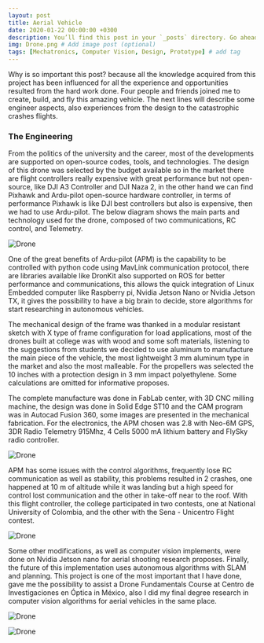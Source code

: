 ```yaml
---
layout: post
title: Aerial Vehicle
date: 2020-01-22 00:00:00 +0300
description: You’ll find this post in your `_posts` directory. Go ahead and edit it and re-build the site to see your changes. # Add post description (optional)
img: Drone.png # Add image post (optional)
tags: [Mechatronics, Computer Vision, Design, Prototype] # add tag
---
```


Why is so important this post? because all the knowledge acquired from this project has been influenced for all the experience and opportunities resulted from the hard work done. Four people and friends joined me to create, build, and fly this amazing vehicle. The next lines will describe some engineer aspects, also experiences from the design to the catastrophic crashes flights.

### The Engineering

From the politics of the university and the career, most of the developments are supported on open-source codes, tools, and technologies. The design of this drone was selected by the budget available so in the market there are flight controllers really expensive with great performance but not open-source, like DJI A3 Controller and DJI Naza 2, in the other hand we can find Pixhawk and Ardu-pilot open-source hardware controller, in terms of performance Pixhawk is like DJI best controllers but also is expensive, then we had to use Ardu-pilot. The below diagram shows the main parts and technology used for the drone, composed of two communications, RC control, and Telemetry.

![Drone]({{site.baseurl}}/assets/img/Drone/DroneGIF.gif)

One of the great benefits of Ardu-pilot (APM) is the capability to be controlled with python code using MavLink communication protocol, there are libraries available like DronKit also supported on ROS for better performance and communications, this allows the quick integration of Linux Embedded computer like Raspberry pi, Nvidia Jetson Nano or Nvidia Jetson TX, it gives the possibility to have a big brain to decide, store algorithms for start researching in autonomous vehicles. 

The mechanical design of the frame was thanked in a modular resistant sketch with X type of frame configuration for load applications, most of the drones built at college was with wood and some soft materials, listening to the suggestions from students we decided to use aluminum to manufacture the main piece of the vehicle, the most lightweight 3 mm aluminum type in the market and also the most malleable. For the propellers was selected the 10 inches with a protection design in 3 mm impact polyethylene. Some calculations are omitted for informative proposes.

The complete manufacture was done in FabLab center, with 3D CNC milling machine, the design was done in Solid Edge ST10 and the CAM program was in Autocad Fusion 360, some images are presented in the mechanical fabrication. For the electronics, the APM chosen was 2.8 with Neo-6M GPS, 3DR Radio Telemetry 915Mhz, 4 Cells 5000 mA lithium battery and FlySky radio controller.

![Drone]({{site.baseurl}}/assets/img/Drone/Manufacture.jpg)

APM has some issues with the control algorithms, frequently lose RC communication as well as stability, this problems resulted in 2 crashes, one happened at 10 m of altitude while it was landing but a high speed for control lost communication and the other in take-off near to the roof. With this flight controller, the college participated in two contests, one at National University of Colombia, and the other with the Sena - Unicentro Flight contest. 

![Drone]({{site.baseurl}}/assets/img/Drone/Estrellado.jpg)

Some other modifications, as well as computer vision implements, were done on Nvidia Jetson nano for aerial shooting research proposes. Finally, the future of this implementation uses autonomous algorithms with SLAM and planning. This project is one of the most important that I have done, gave me the possibility to assist a Drone Fundamentals Course at Centro de Investigaciones en Óptica in México, also I did my final degree research in computer vision algorithms for aerial vehicles in the same place. 

![Drone]({{site.baseurl}}/assets/img/Drone/Groot.jpg)

![Drone]({{site.baseurl}}/assets/img/Drone/Jetson.jpg)
